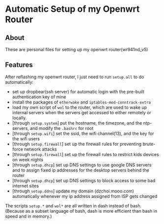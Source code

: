 # Automatic Setup of my Openwrt Router

## About
These are personal files for setting up my openwrt router(wr941nd_v5)

## Features
After reflashing my openwrt router, I just need to run `setup.all` to do automatically:
- set up dropbear(ssh server) for automatic login with the pre-built authentication key of mine
- install the packages of `etherwake` and `iptables-mod-conntrack-extra`
- load my own script of `wol` to the router, which are used to wake up internal servers when the servers get accessed to either remotely or locally.
- [through `setup.system`] put the hostname, the timezone, and the ntp-servers, and modify the `.bashrc` for root
- [through `setup.wifi`] set the ssid, the wifi channel(13), and the key for the wifi users
- [through `setup.firewall`] set up the firewall rules for preventing brute-force network attacks
- [through `setup.firewall`] set up the firewall rules to restrict kids devices on week nights
- [through `setup.dhcp`] set up DNS settings to use google DNS servers and to assign fixed ip addresses for the desktop servers behind the router
- [through `setup.dhcp`] set up DNS settings to block access to some bad internet sites
- [through `setup.ddns`] update my domain (dzchoi.mooo.com) automatically whenever my ip address assigned from ISP gets changed

The scripts `setup.*` and `wol*` are all written in dash instead of bash. (Because as a subset language of bash, dash is more efficient than bash in speed and in memory.)
